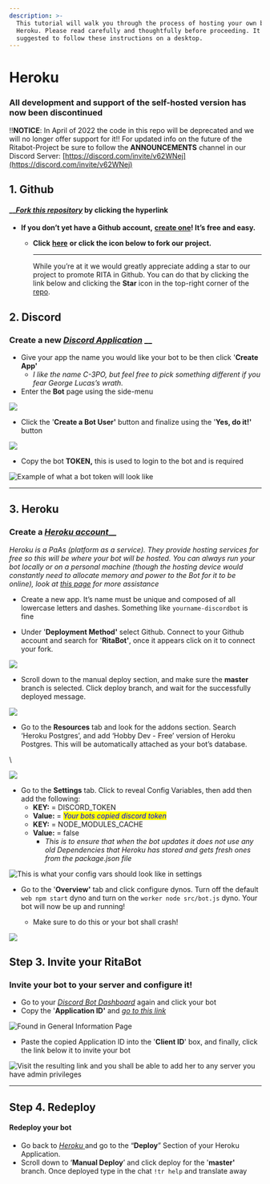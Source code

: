 ```yaml
---
description: >-
  This tutorial will walk you through the process of hosting your own bot via
  Heroku. Please read carefully and thoughtfully before proceeding. It is
  suggested to follow these instructions on a desktop.
---
```


# Heroku

### All development and support of the self-hosted version has now been discontinued

!!**NOTICE**: In April of 2022 the code in this repo will be deprecated and we will no longer offer support for it!! For updated info on the future of the Ritabot-Project be sure to follow the **ANNOUNCEMENTS** channel in our Discord Server: [https://discord.com/invite/v62WNej](https://discord.com/invite/v62WNej)

## 1. Github

#### __[_Fork this repository_](https://github.com/RitaBot-Project/RitaBot/fork) by clicking the hyperlink <a href="#step-1---fork-this-repository" id="step-1---fork-this-repository"></a>

* **If you don’t yet have a Github account,** [**create one**](https://github.com/join)**! It’s free and easy.**
  *   **Click** [**here**](https://github.com/RitaBot-Project/RitaBot/fork) **or click the icon below to fork our project.**

      ***

      While you’re at it we would greatly appreciate adding a star to our project to promote RITA in Github. You can do that by clicking the link below and clicking the **Star** icon in the top-right corner of the [repo](https://github.com/RitaBot-Project/RitaBot).&#x20;

## 2. Discord

### Create a new [_Discord Application_](https://discord.com/developers/applications) __&#x20;

* Give your app the name you would like your bot to be then click '**Create App'**
  * _I like the name C-3PO, but feel free to pick something different if you fear George Lucas’s wrath._
* Enter the **Bot** page using the side-menu

![](<../.gitbook/assets/image (10).png>)

* Click the '**Create a Bot User'** button and finalize using the '**Yes, do it!'** button

![](<../.gitbook/assets/image (4).png>)

* Copy the bot **TOKEN,** this is used to login to the bot and is required

![Example of what a bot token will look like](<../.gitbook/assets/image (12).png>)

****

## 3. Heroku

### Create a [_Heroku account_](https://signup.heroku.com/login)__

_Heroku is a PaAs (platform as a service). They provide hosting services for free so this will be where your bot will be hosted. You can always run your bot locally or on a personal machine (though the hosting device would constantly need to allocate memory and power to the Bot for it to be online), look at_ [_this page_](https://ritabot.gg/local/) _for more assistance_

* Create a new app. It’s name must be unique and composed of all lowercase letters and dashes. Something like `yourname-discordbot` is fine



* Under '**Deployment Method'** select Github. Connect to your Github account and search for '**RitaBot'**, once it appears click on it to connect your fork.

![](<../.gitbook/assets/image (7).png>)

* Scroll down to the manual deploy section, and make sure the **master** branch is selected. Click deploy branch, and wait for the successfully deployed message.

![](<../.gitbook/assets/image (8).png>)

* Go to the **Resources** tab and look for the addons section. Search ‘Heroku Postgres’, and add ‘Hobby Dev - Free’ version of Heroku Postgres. This will be automatically attached as your bot’s database.&#x20;

\


![](<../.gitbook/assets/image (11).png>)

* Go to the **Settings** tab. Click to reveal Config Variables, then add then add the following:&#x20;
  * **KEY:** = DISCORD\_TOKEN
  * **Value:** = _<mark style="color:blue;">Your bots copied discord token</mark>_
  * **KEY:** = NODE\_MODULES\_CACHE
  * **Value:** = false
    * _This is to ensure that when the bot updates it does not use any old Dependencies that Heroku has stored and gets fresh ones from the package.json file_

![This is what your config vars should look like in settings](<../.gitbook/assets/image (6).png>)

*   Go to the '**Overview'** tab and click configure dynos. Turn off the default `web npm start` dyno and turn on the `worker node src/bot.js` dyno. Your bot will now be up and running!

    * Make sure to do this or your bot shall crash!



![](<../.gitbook/assets/image (9).png>)



## Step 3. Invite your RitaBot

### Invite your bot to your server and configure it!

* Go to your [_Discord Bot Dashboard_](https://discord.com/developers/applications) again and click your bot
* Copy the '**Application ID'** and [_go to this link_](https://discordapi.com/permissions.html#412854250504)

![Found in General Information Page](<../.gitbook/assets/image (1).png>)

* Paste the copied Application ID into the '**Client ID**' box, and finally, click the link below it to invite your bot&#x20;

![Visit the resulting link and you shall be able to add her to any server you have admin privileges](<../.gitbook/assets/image (2).png>)

****

## **Step 4. Redeploy**

#### Redeploy your bot <a href="#step-5---redeploy-your-bot" id="step-5---redeploy-your-bot"></a>

* Go back to [_Heroku_ ](https://dashboard.heroku.com)and go to the “**Deploy**” Section of your Heroku Application.&#x20;
* Scroll down to ‘**Manual Deploy**’ and click deploy for the '**master'** branch. Once deployed type in the chat `!tr help` and translate away
